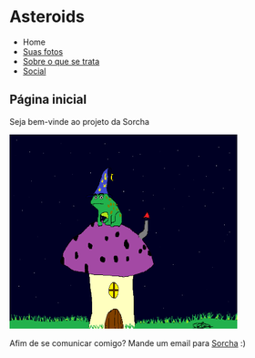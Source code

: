 <h1>Asteroids</h1>
<!DOCTYPE html>
<html lang="en-US">
 <head>
  <meta charset="utf-8">
  <meta name="viewport" content="widht=device-width">
 </head>
  <body>
  <ul>
  <li>Home</li>
  <li><a href="Links/Pictures.html">Suas fotos</a></li>
  <li><a href="Links/Projects.html">Sobre o que se trata</a></li>
  <li><a href="Links/Social">Social</a></li>
  </ul>
   <h2>Página inicial</h2>
<p>Seja bem-vinde ao projeto da Sorcha</p>
    <img
    src="Images/Wizard.png"
    title="This one is a wizard"
    alt="Um desenho de um sapo feiticeiro encima de uma casinha de cogumelo"
    width="400"
    height="341"/>
   <p>Afim de se comunicar comigo? Mande um email para <a href="mailto:sorchagalera@gmail.com">Sorcha</a> :)</p>
  </body>
</html>
